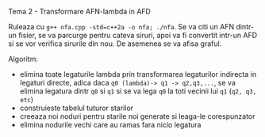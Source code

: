 Tema 2 - Transformare AFN-lambda in AFD

Ruleaza cu `g++ nfa.cpp -std=c++2a -o nfa; ./nfa`. Se va citi un AFN dintr-un fisier, se va parcurge pentru cateva siruri, apoi va fi convertit intr-un AFD si se vor verifica sirurile din nou. De asemenea se va afisa graful.

Algoritm:
- elimina toate legaturile lambda prin transformarea legaturilor indirecta in legaturi directe, adica daca `q0 (lambda)-> q1 -> q2,q3,...`, se va elimina legatura dintr `q0` si `q1` si se va lega `q0` la toti vecinii lui `q1` (`q2, q3, etc`)
- construieste tabelul tuturor starilor
- creeaza noi noduri pentru starile noi generate si leaga-le corespunzator
- elimina nodurile vechi care au ramas fara nicio legatura
